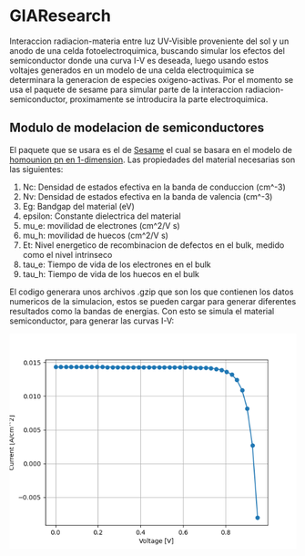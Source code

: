 # GIAResearch
Interaccion radiacion-materia entre luz UV-Visible proveniente del sol y un anodo de una celda fotoelectroquimica, buscando simular los efectos del semiconductor donde una curva I-V es deseada, luego usando estos voltajes generados en un modelo de una celda electroquimica se determinara la generacion de especies oxigeno-activas. Por el momento se usa el paquete de sesame para simular parte de la interaccion radiacion-semiconductor, proximamente se introducira la parte electroquimica.

## Modulo de modelacion de semiconductores
El paquete que se usara es el de [Sesame](https://sesame.readthedocs.io/en/latest/) el cual se basara en el modelo de [homounion pn en 1-dimension](https://sesame.readthedocs.io/en/latest/tutorial/tuto1.html). Las propiedades del material necesarias son las siguientes:

  1. Nc: Densidad de estados efectiva en la banda de conduccion (cm^-3)
  2. Nv: Densidad de estados efectiva en la banda de valencia (cm^-3)
  3. Eg: Bandgap del material (eV)
  4. epsilon: Constante dielectrica del material 
  5. mu_e: movilidad de electrones (cm^2/V s)
  6. mu_h: movilidad de huecos (cm^2/V s)
  7. Et: Nivel energetico de recombinacion de defectos en el bulk, medido como el nivel intrinseco
  8. tau_e: Tiempo de vida de los electrones en el bulk
  9. tau_h: Tiempo de vida de los huecos en el bulk

El codigo generara unos archivos .gzip que son los que contienen los datos numericos de la simulacion, estos se pueden cargar para generar diferentes resultados como la bandas de energias. Con esto se simula el material semiconductor, para generar las curvas I-V:

![Alt text](https://github.com/Paythlos/GIAResearch/blob/main/images/IV.png)
